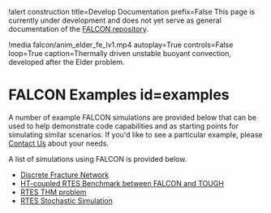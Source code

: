 !alert construction title=Develop Documentation prefix=False
This page is currently under development and does not yet serve as general documentation of the [FALCON repository](https://github.com/idaholab/falcon).

!media falcon/anim_elder_fe_lv1.mp4
  autoplay=True
  controls=False
  loop=True
  caption=Thermally driven unstable buoyant convection, developed after the Elder problem.

# FALCON Examples id=examples

A number of example FALCON simulations are provided below that can be used to help demonstrate code capabilities and as starting points for simulating similar scenarios. If you'd like to see a particular example, please [Contact Us](mailto:robert.podgorney@inl.gov) about your needs.

A list of simulations using FALCON is provided below.
- [Discrete Fracture Network](example01.md)
- [HT-coupled RTES Benchmark between FALCON and TOUGH](rtes_ht.md)
- [RTES THM problem](rtes_htm.md)
- [RTES Stochastic Simulation](rtes_stochastic.md)

